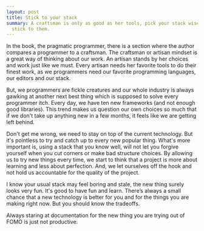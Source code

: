 ```yaml
---
layout: post
title: Stick to your stack
summary: A craftsman is only as good as her tools, pick your stack wisely and
  stick to them.
---
```

In the book, the pragmatic programmer, there is a section where the author compares a programmer to a craftsman. The craftsman or artisan mindset is a great way of thinking about our work. An artisan stands by her choices and work just like we must. Every artisan needs her favorite tools to do their finest work, as we programmers need our favorite programming languages, our editors and our stack.

But, we programmers are fickle creatures and our whole industry is always gawking at another next best thing which is supposed to solve every programmer itch. Every day, we have ten new frameworks (and not enough good libraries). This trend makes us question our own choices so much that if we don't take up anything new in a few months, it feels like we are getting left behind.

Don't get me wrong, we need to stay on top of the current technology. But it's pointless to try and catch up to every new popular thing. What's more important is, using a stack that you know well, will not let you forgive yourself when you cut corners or make bad structure choices. By allowing us to try new things every time, we start to think that a project is more about learning and less about perfection. And, we let ourselves off the hook and not hold us accountable for the quality of the project. 

I know your usual stack may feel boring and stale, the new thing surely looks very fun. It's good to have fun and learn. There’s always a small chance that a new technology is better for you and for the things you are making right now. But you should know the tradeoffs. 

Always staring at documentation for the new thing you are trying out of FOMO is just not productive.
